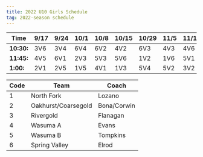 ```yaml
---
title: 2022 U10 Girls Schedule
tag: 2022-season schedule
---
```


| Time      | 9/17  | 9/24  | 10/1  | 10/8  | 10/15 | 10/29 | 11/5  | 11/12 | 11/19
|-----------|-------|-------|-------|-------|-------|-------|-------|-------|-------
| **10:30:**| 3V6   | 3V4   | 6V4   | 6V2   | 4V2   | 6V3   | 4V3   | 4V6   |   2V6
| **11:45:**| 4V5   | 6V1   | 2V3   | 5V3   | 5V6   | 1V2   | 1V6   | 5V1   | 3V5
| **1:00:** | 2V1   | 2V5   | 1V5   | 4V1   | 1V3   | 5V4   |  5V2  | 3V2   |  1V4

| Code  | Team          | Coach                         
|-------|---------------|---------------
| 1     | North Fork            | Lozano
| 2     | Oakhurst/Coarsegold   | Bona/Corwin
| 3     | Rivergold             | Flanagan
| 4     | Wasuma A              | Evans
| 5     | Wasuma B              | Tompkins
| 6     | Spring Valley         | Elrod
